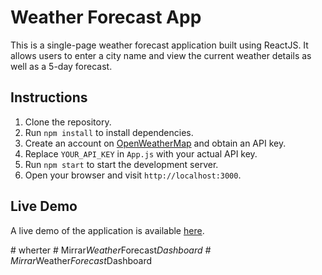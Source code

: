 # Weather Forecast App

This is a single-page weather forecast application built using ReactJS. It allows users to enter a city name and view the current weather details as well as a 5-day forecast.

## Instructions

1. Clone the repository.
2. Run `npm install` to install dependencies.
3. Create an account on [OpenWeatherMap](https://openweathermap.org/) and obtain an API key.
4. Replace `YOUR_API_KEY` in `App.js` with your actual API key.
5. Run `npm start` to start the development server.
6. Open your browser and visit `http://localhost:3000`.

## Live Demo

A live demo of the application is available [here](#).

#   w h e r t e r 
 
 #   M i r r a r _ W e a t h e r _ F o r e c a s t _ D a s h b o a r d 
 
 #   M i r r a r _ W e a t h e r _ F o r e c a s t _ D a s h b o a r d 
 
 
